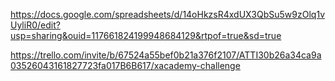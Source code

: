 https://docs.google.com/spreadsheets/d/14oHkzsR4xdUX3QbSu5w9zOlq1vUyliR0/edit?usp=sharing&ouid=117661824199948684129&rtpof=true&sd=true

https://trello.com/invite/b/67524a55bef0b21a376f2107/ATTI30b26a34ca9a03526043161827723fa017B6B617/xacademy-challenge
